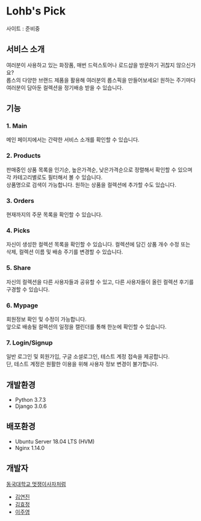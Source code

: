 # Lohb's Pick  
사이트 : 준비중

## 서비스 소개
여러분이 사용하고 있는 화장품, 매번 드럭스토어나 로드샵을 방문하기 귀찮지 않으신가요?  
롭스의 다양한 브랜드 제품을 활용해 여러분의 롭스픽을 만들어보세요! 원하는 주기마다 여러분이 담아둔 컬렉션을 정기배송 받을 수 있습니다.

## 기능
### 1. Main
메인 페이지에서는 간략한 서비스 소개를 확인할 수 있습니다.  

### 2. Products
판매중인 상품 목록을 인기순, 높은가격순, 낮은가격순으로 정렬해서 확인할 수 있으며 각 카테고리별로도 필터해서 볼 수 있습니다.  
상품명으로 검색이 가능합니다. 원하는 상품을 컬렉션에 추가할 수도 있습니다.  

### 3. Orders
현재까지의 주문 목록을 확인할 수 있습니다.  

### 4. Picks
자신이 생성한 컬렉션 목록을 확인할 수 있습니다. 컬렉션에 담긴 상품 개수 수정 또는 삭제, 컬렉션 이름 및 배송 주기를 변경할 수 있습니다.  

### 5. Share
자신의 컬렉션을 다른 사용자들과 공유할 수 있고, 다른 사용자들이 올린 컬렉션 후기를 구경할 수 있습니다.  

### 6. Mypage
회원정보 확인 및 수정이 가능합니다.  
앞으로 배송될 컬렉션의 일정을 캘린더를 통해 한눈에 확인할 수 있습니다.  

### 7. Login/Signup
일반 로그인 및 회원가입, 구글 소셜로그인, 테스트 계정 접속을 제공합니다.  
단, 테스트 계정은 원활한 이용을 위해 사용자 정보 변경이 불가합니다.  

## 개발환경  
- Python 3.7.3  
- Django 3.0.6  

## 배포환경  
- Ubuntu Server 18.04 LTS (HVM)  
- Nginx 1.14.0  

## 개발자
[동국대학교 멋쟁이사자처럼](https://www.facebook.com/DGUlion/)
- [김연진](https://github.com/ygk313)
- [김효정](https://github.com/khj6165)
- [이주영](https://github.com/JuYeong0413)
